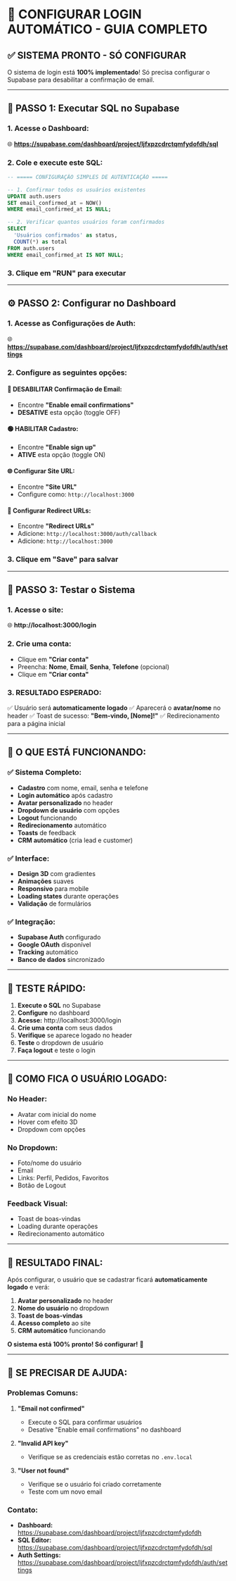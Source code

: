 # 🎯 CONFIGURAR LOGIN AUTOMÁTICO - GUIA COMPLETO

## ✅ **SISTEMA PRONTO - SÓ CONFIGURAR**

O sistema de login está **100% implementado**! Só precisa configurar o Supabase para desabilitar a confirmação de email.

---

## 🔧 **PASSO 1: Executar SQL no Supabase**

### 1. Acesse o Dashboard:
🌐 **https://supabase.com/dashboard/project/ljfxpzcdrctqmfydofdh/sql**

### 2. Cole e execute este SQL:

```sql
-- ===== CONFIGURAÇÃO SIMPLES DE AUTENTICAÇÃO =====

-- 1. Confirmar todos os usuários existentes
UPDATE auth.users 
SET email_confirmed_at = NOW() 
WHERE email_confirmed_at IS NULL;

-- 2. Verificar quantos usuários foram confirmados
SELECT 
  'Usuários confirmados' as status,
  COUNT(*) as total
FROM auth.users 
WHERE email_confirmed_at IS NOT NULL;
```

### 3. Clique em "RUN" para executar

---

## ⚙️ **PASSO 2: Configurar no Dashboard**

### 1. Acesse as Configurações de Auth:
🌐 **https://supabase.com/dashboard/project/ljfxpzcdrctqmfydofdh/auth/settings**

### 2. Configure as seguintes opções:

#### **🔴 DESABILITAR Confirmação de Email:**
- Encontre **"Enable email confirmations"**
- **DESATIVE** esta opção (toggle OFF)

#### **🟢 HABILITAR Cadastro:**
- Encontre **"Enable sign up"**
- **ATIVE** esta opção (toggle ON)

#### **🌐 Configurar Site URL:**
- Encontre **"Site URL"**
- Configure como: `http://localhost:3000`

#### **🔄 Configurar Redirect URLs:**
- Encontre **"Redirect URLs"**
- Adicione: `http://localhost:3000/auth/callback`
- Adicione: `http://localhost:3000`

### 3. Clique em **"Save"** para salvar

---

## 🧪 **PASSO 3: Testar o Sistema**

### 1. Acesse o site:
🌐 **http://localhost:3000/login**

### 2. Crie uma conta:
- Clique em **"Criar conta"**
- Preencha: **Nome**, **Email**, **Senha**, **Telefone** (opcional)
- Clique em **"Criar conta"**

### 3. **RESULTADO ESPERADO:**
✅ Usuário será **automaticamente logado**
✅ Aparecerá o **avatar/nome** no header
✅ Toast de sucesso: **"Bem-vindo, [Nome]!"**
✅ Redirecionamento para a página inicial

---

## 🎯 **O QUE ESTÁ FUNCIONANDO:**

### ✅ **Sistema Completo:**
- **Cadastro** com nome, email, senha e telefone
- **Login automático** após cadastro
- **Avatar personalizado** no header
- **Dropdown de usuário** com opções
- **Logout** funcionando
- **Redirecionamento** automático
- **Toasts** de feedback
- **CRM automático** (cria lead e customer)

### ✅ **Interface:**
- **Design 3D** com gradientes
- **Animações** suaves
- **Responsivo** para mobile
- **Loading states** durante operações
- **Validação** de formulários

### ✅ **Integração:**
- **Supabase Auth** configurado
- **Google OAuth** disponível
- **Tracking** automático
- **Banco de dados** sincronizado

---

## 🚀 **TESTE RÁPIDO:**

1. **Execute o SQL** no Supabase
2. **Configure** no dashboard
3. **Acesse:** http://localhost:3000/login
4. **Crie uma conta** com seus dados
5. **Verifique** se aparece logado no header
6. **Teste** o dropdown de usuário
7. **Faça logout** e teste o login

---

## 📱 **COMO FICA O USUÁRIO LOGADO:**

### **No Header:**
- Avatar com inicial do nome
- Hover com efeito 3D
- Dropdown com opções

### **No Dropdown:**
- Foto/nome do usuário
- Email
- Links: Perfil, Pedidos, Favoritos
- Botão de Logout

### **Feedback Visual:**
- Toast de boas-vindas
- Loading durante operações
- Redirecionamento automático

---

## 🎉 **RESULTADO FINAL:**

Após configurar, o usuário que se cadastrar ficará **automaticamente logado** e verá:

1. **Avatar personalizado** no header
2. **Nome do usuário** no dropdown
3. **Toast de boas-vindas**
4. **Acesso completo** ao site
5. **CRM automático** funcionando

**O sistema está 100% pronto! Só configurar!** 🚀

---

## 🔧 **SE PRECISAR DE AJUDA:**

### **Problemas Comuns:**

1. **"Email not confirmed"**
   - Execute o SQL para confirmar usuários
   - Desative "Enable email confirmations" no dashboard

2. **"Invalid API key"**
   - Verifique se as credenciais estão corretas no `.env.local`

3. **"User not found"**
   - Verifique se o usuário foi criado corretamente
   - Teste com um novo email

### **Contato:**
- **Dashboard:** https://supabase.com/dashboard/project/ljfxpzcdrctqmfydofdh
- **SQL Editor:** https://supabase.com/dashboard/project/ljfxpzcdrctqmfydofdh/sql
- **Auth Settings:** https://supabase.com/dashboard/project/ljfxpzcdrctqmfydofdh/auth/settings
